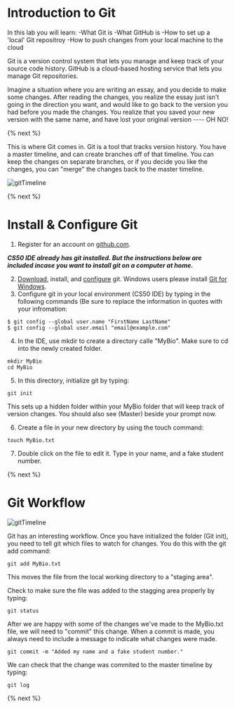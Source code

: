 # Introduction to Git

In this lab you will learn:
-What Git is
-What GitHub is
-How to set up a 'local' Git repositroy
-How to push changes from your local machine to the cloud

Git is a version control system that lets you manage and keep track of your source code history. GitHub is a cloud-based hosting service that lets you manage Git repositories.

Imagine a situation where you are writing an essay, and you decide to make some changes.  After reading the changes, you realize the essay just isn't going in the direction you want, and would like to go back to the version you had before you made the changes.  You realize that you saved your new version with the same name, and have lost your original version ---- OH NO!

{% next %}

This is where Git comes in.  Git is a tool that tracks version history.  You have a master timeline, and can create branches off of that timeline.  You can keep the changes on separate branches, or if you decide you like the changes, you can "merge" the changes back to the master timeline.

![gitTimeline](https://raw.githubusercontent.com/jmichalenko/cs50labs/2020/gitIntro/gitTimeline.png)

{% next %}

# Install & Configure Git

1. Register for an account on [github.com](https://github.com/).

__***CS50 IDE already has git installed.  But the instructions below are included incase you want to install git on a computer at home.***__

2. [Download](https://git-scm.com/downloads), install, and [configure](https://git-scm.com/book/en/v2/Getting-Started-First-Time-Git-Setup) git. Windows users please install [Git for Windows](https://gitforwindows.org/).
3. Configure git in your local environment (CS50 IDE) by typing in the following commands (Be sure to replace the information in quotes with your infromation:

```
$ git config --global user.name "FirstName LastName"
$ git config --global user.email "email@example.com"
```
4.  In the IDE, use mkdir to create a directory calle "MyBio".  Make sure to cd into the newly created folder.

```
mkdir MyBio
cd MyBio
```

5.  In this directory, initialize git by typing:

```
git init
```
This sets up a hidden folder within your MyBio folder that will keep track of version changes.  You should also see (Master) beside your prompt now.

6.  Create a file in your new directory by using the touch command:

```
touch MyBio.txt
```

7.  Double click on the file to edit it.  Type in your name, and a fake student number.

{% next %}  

# Git Workflow
![gitTimeline](https://raw.githubusercontent.com/jmichalenko/cs50labs/2020/gitIntro/gitWorkflow.png)

Git has an interesting workflow.  Once you have initialized the folder (Git init), you need to tell git which files to watch for changes.  You do this with the git add command:

```
git add MyBio.txt
```
This moves the file from the local working directory to a "staging area".

Check to make sure the file was added to the stagging area properly by typing:

```
git status
```

After we are happy with some of the changes we've made to the MyBio.txt file, we will need to "commit" this change. When a commit is made, you always need to include a message to indicate what changes were made.
```
git commit -m "Added my name and a fake student number."
```
We can check that the change was commited to the master timeline by typing:
```
git log
```
{% next %}
